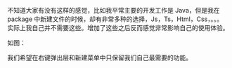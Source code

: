 
不知道大家有没有这样的感觉，比如我平常主要的开发工作是 Java，但是我在 package 中新建文件的时候，却有非常多种的选择，Js，Ts，Html，Css，。。。 实际上我自己并不需要这些。增加了这些之后反而感觉非常影响自己的使用体验。

如图：

我们希望在右键弹出层和新建菜单中只保留我们自己最需要的功能。
